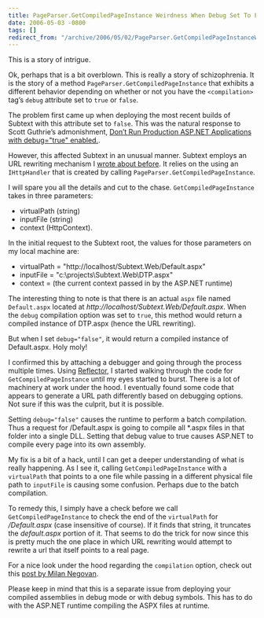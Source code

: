 ```yaml
---
title: PageParser.GetCompiledPageInstance Weirdness When Debug Set To False In Web.config
date: 2006-05-03 -0800
tags: []
redirect_from: "/archive/2006/05/02/PageParser.GetCompiledPageInstanceWeirdnessWhenDebugSetToFalseInWeb.config.aspx/"
---
```


This is a story of intrigue.

Ok, perhaps that is a bit overblown. This is really a story of
schizophrenia. It is the story of a method
`PageParser.GetCompiledPageInstance` that exhibits a different behavior
depending on whether or not you have the `<compilation>` tag’s `debug`
attribute set to `true` or `false`.

The problem first came up when deploying the most recent builds of
Subtext with
this attribute set to `false`. This was the natural response to Scott
Guthrie’s admonishment, [Don’t Run Production ASP.NET Applications with
debug="true"
enabled.](http://weblogs.asp.net/scottgu/archive/2006/04/11/442448.aspx "Scott Guthrie's Admonishment").

However, this affected Subtext in an unusual manner. Subtext employs an
URL rewriting mechanism I [wrote about
before](https://haacked.com/archive/2006/02/23/TheSubtextAlternativeToUrlRewriting.aspx "Subtext Alternative to URL Rewriting").
It relies on the using an `IHttpHandler` that is created by calling
`PageParser.GetCompiledPageInstance`.

I will spare you all the details and cut to the chase.
`GetCompiledPageInstance` takes in three parameters:

-   virtualPath (string)
-   inputFile (string)
-   context (HttpContext).

In the initial request to the Subtext root, the values for those
parameters on my local machine are:

-   virtualPath = "http://localhost/Subtext.Web/Default.aspx"
-   inputFile = "c:\\projects\\Subtext.Web\\DTP.aspx"
-   context = (the current context passed in by the ASP.NET runtime)

The interesting thing to note is that there is an actual `aspx` file
named `Default.aspx` located at
*http://localhost/Subtext.Web/Default.aspx*. When the `debug`
compilation option was set to `true`, this method would return a
compiled instance of DTP.aspx (hence the URL rewriting).

But when I set `debug="false"`, it would return a compiled instance of
Default.aspx. Holy moly!

I confirmed this by attaching a debugger and going through the process
multiple times. Using [Reflector](http://www.aisto.com/roeder/dotnet/),
I started walking through the code for `GetCompiledPageInstance` until
my eyes started to burst. There is a lot of machinery at work under the
hood. I eventually found some code that appears to generate a URL path
differently based on debugging options. Not sure if this was the
culprit, but it is possible.

Setting `debug="false"` causes the runtime to perform a batch
compilation. Thus a request for /Default.aspx is going to compile all
\*.aspx files in that folder into a single DLL. Setting that debug value
to true causes ASP.NET to compile every page into its own assembly.

My fix is a bit of a hack, until I can get a deeper understanding of
what is really happening. As I see it, calling `GetCompiledPageInstance`
with a `virtualPath` that points to a one file while passing in a
different physical file path to `inputFile` is causing some confusion.
Perhaps due to the batch compilation.

To remedy this, I simply have a check before we call
`GetCompiledPageInstance` to check the end of the `virtualPath` for
*/Default.aspx* (case insensitive of course). If it finds that string,
it truncates the *default.aspx* portion of it. That seems to do the
trick for now since this is pretty much the one place in which URL
rewriting would attempt to rewrite a url that itself points to a real
page.

For a nice look under the hood regarding the `compilation` option, check
out this [post by Milan
Negovan](http://www.aspnetresources.com/articles/debug_code_in_production.aspx "Beware of Deploying Debug Code In Production").

Please keep in mind that this is a separate issue from deploying your
compiled assemblies in debug mode or with debug symbols. This has to do
with the ASP.NET runtime compiling the ASPX files at runtime.

